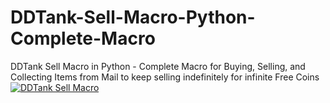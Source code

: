 # DDTank-Sell-Macro-Python-Complete-Macro
DDTank Sell Macro in Python - Complete Macro for Buying, Selling, and Collecting Items from Mail to keep selling indefinitely for infinite Free Coins
[![DDTank Sell Macro](https://imgur.com/a/gQh7eZ6)](https://www.youtube.com/watch?v=Qjhk2VG-eoc "DDTank Sell Macro - Click to Watch!")
